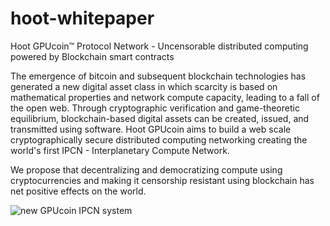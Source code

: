 # hoot-whitepaper
Hoot GPUcoin™ Protocol Network - Uncensorable  distributed computing powered by Blockchain smart contracts 

The emergence of bitcoin and subsequent blockchain technologies has generated a new digital asset class in which scarcity is based on mathematical properties and network compute capacity, leading to a fall of the open web. Through cryptographic verification and game-theoretic equilibrium, blockchain-based digital assets can be created, issued, and transmitted using software.
Hoot GPUcoin aims to build a web scale cryptographically secure distributed computing networking creating the world's first IPCN - Interplanetary Compute Network. 

We propose that decentralizing and democratizing compute using cryptocurrencies and making it censorship resistant using blockchain has net positive effects on the world.

![new GPUcoin IPCN system](https://github.com/hootcoin/hoot-whitepaper/blob/master/static/gpucoin-solution-trans-ai.png?raw=true)
